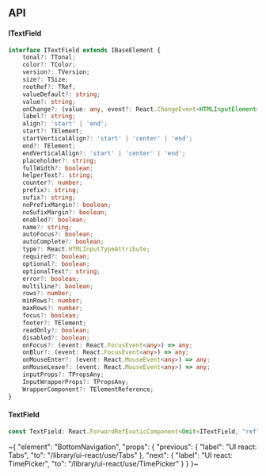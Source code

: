 

## API

#### ITextField

```ts
interface ITextField extends IBaseElement {
    tonal?: TTonal;
    color?: TColor;
    version?: TVersion;
    size?: TSize;
    rootRef?: TRef;
    valueDefault?: string;
    value?: string;
    onChange?: (value: any, event?: React.ChangeEvent<HTMLInputElement>) => any;
    label?: string;
    align?: 'start' | 'end';
    start?: TElement;
    startVerticalAlign?: 'start' | 'center' | 'end';
    end?: TElement;
    endVerticalAlign?: 'start' | 'center' | 'end';
    placeholder?: string;
    fullWidth?: boolean;
    helperText?: string;
    counter?: number;
    prefix?: string;
    sufix?: string;
    noPrefixMargin?: boolean;
    noSufixMargin?: boolean;
    enabled?: boolean;
    name?: string;
    autoFocus?: boolean;
    autoComplete?: boolean;
    type?: React.HTMLInputTypeAttribute;
    required?: boolean;
    optional?: boolean;
    optionalText?: string;
    error?: boolean;
    multiline?: boolean;
    rows?: number;
    minRows?: number;
    maxRows?: number;
    focus?: boolean;
    footer?: TElement;
    readOnly?: boolean;
    disabled?: boolean;
    onFocus?: (event: React.FocusEvent<any>) => any;
    onBlur?: (event: React.FocusEvent<any>) => any;
    onMouseEnter?: (event: React.MouseEvent<any>) => any;
    onMouseLeave?: (event: React.MouseEvent<any>) => any;
    inputProps?: TPropsAny;
    InputWrapperProps?: TPropsAny;
    WrapperComponent?: TElementReference;
}
```

#### TextField

```ts
const TextField: React.ForwardRefExoticComponent<Omit<ITextField, "ref"> & React.RefAttributes<unknown>>;
```


~{
  "element": "BottomNavigation",
  "props": {
    "previous": {
      "label": "UI react: Tabs",
      "to": "/library/ui-react/use/Tabs"
    },
    "next": {
      "label": "UI react: TimePicker",
      "to": "/library/ui-react/use/TimePicker"
    }
  }
}~
